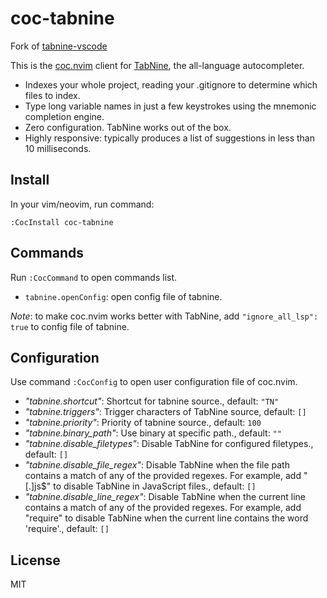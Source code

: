# coc-tabnine

Fork of [tabnine-vscode](https://github.com/zxqfl/tabnine-vscode)

This is the [coc.nvim](https://github.com/neoclide/coc.nvim) client for [TabNine](https://tabnine.com), the all-language autocompleter.

- Indexes your whole project, reading your .gitignore to determine which files to index.
- Type long variable names in just a few keystrokes using the mnemonic completion engine.
- Zero configuration. TabNine works out of the box.
- Highly responsive: typically produces a list of suggestions in less than 10 milliseconds.

## Install

In your vim/neovim, run command:

```
:CocInstall coc-tabnine
```

## Commands

Run `:CocCommand` to open commands list.

- `tabnine.openConfig`: open config file of tabnine.

_Note_: to make coc.nvim works better with TabNine, add `"ignore_all_lsp": true` to config file of tabnine.

## Configuration

Use command `:CocConfig` to open user configuration file of coc.nvim.

- _"tabnine.shortcut"_: Shortcut for tabnine source., default: `"TN"`
- _"tabnine.triggers"_: Trigger characters of TabNine source, default: `[]`
- _"tabnine.priority"_: Priority of tabnine source., default: `100`
- _"tabnine.binary_path"_: Use binary at specific path., default: `""`
- _"tabnine.disable_filetypes"_: Disable TabNine for configured filetypes., default: `[]`
- _"tabnine.disable_file_regex"_: Disable TabNine when the file path contains a match of any of the provided regexes. For example, add "[.]js\$" to disable TabNine in JavaScript files., default: `[]`
- _"tabnine.disable_line_regex"_: Disable TabNine when the current line contains a match of any of the provided regexes. For example, add "require" to disable TabNine when the current line contains the word 'require'., default: `[]`

## License

MIT
